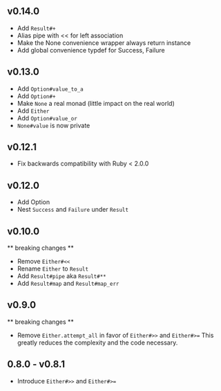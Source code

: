 ## v0.14.0

- Add `Result#+`
- Alias pipe with << for left association
- Make the None convenience wrapper always return instance
- Add global convenience typdef for Success, Failure

## v0.13.0

- Add `Option#value_to_a`
- Add `Option#+`
- Make `None` a real monad (little impact on the real world)
- Add `Either`
- Add `Option#value_or`
- `None#value` is now private

## v0.12.1

- Fix backwards compatibility with Ruby < 2.0.0

## v0.12.0

- Add Option
- Nest `Success` and `Failure` under `Result`

## v0.10.0
** breaking changes **

- Remove `Either#<<`
- Rename `Either` to `Result`
- Add `Result#pipe` aka `Result#**`
- Add `Result#map` and `Result#map_err`

## v0.9.0
** breaking changes **

- Remove `Either.attempt_all` in favor of `Either#>>` and `Either#>=`
  This greatly reduces the complexity and the code necessary.

## 0.8.0 - v0.8.1

- Introduce `Either#>>` and `Either#>=`
